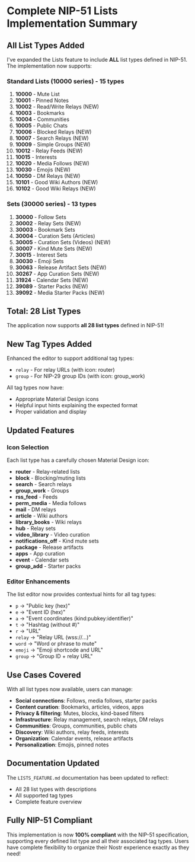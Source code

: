 # Complete NIP-51 Lists Implementation Summary

## All List Types Added

I've expanded the Lists feature to include **ALL** list types defined in NIP-51. The implementation now supports:

### Standard Lists (10000 series) - 15 types
1. **10000** - Mute List
2. **10001** - Pinned Notes
3. **10002** - Read/Write Relays (NEW)
4. **10003** - Bookmarks
5. **10004** - Communities
6. **10005** - Public Chats
7. **10006** - Blocked Relays (NEW)
8. **10007** - Search Relays (NEW)
9. **10009** - Simple Groups (NEW)
10. **10012** - Relay Feeds (NEW)
11. **10015** - Interests
12. **10020** - Media Follows (NEW)
13. **10030** - Emojis (NEW)
14. **10050** - DM Relays (NEW)
15. **10101** - Good Wiki Authors (NEW)
16. **10102** - Good Wiki Relays (NEW)

### Sets (30000 series) - 13 types
1. **30000** - Follow Sets
2. **30002** - Relay Sets (NEW)
3. **30003** - Bookmark Sets
4. **30004** - Curation Sets (Articles)
5. **30005** - Curation Sets (Videos) (NEW)
6. **30007** - Kind Mute Sets (NEW)
7. **30015** - Interest Sets
8. **30030** - Emoji Sets
9. **30063** - Release Artifact Sets (NEW)
10. **30267** - App Curation Sets (NEW)
11. **31924** - Calendar Sets (NEW)
12. **39089** - Starter Packs (NEW)
13. **39092** - Media Starter Packs (NEW)

## Total: 28 List Types

The application now supports **all 28 list types** defined in NIP-51!

## New Tag Types Added

Enhanced the editor to support additional tag types:
- `relay` - For relay URLs (with icon: router)
- `group` - For NIP-29 group IDs (with icon: group_work)

All tag types now have:
- Appropriate Material Design icons
- Helpful input hints explaining the expected format
- Proper validation and display

## Updated Features

### Icon Selection
Each list type has a carefully chosen Material Design icon:
- **router** - Relay-related lists
- **block** - Blocking/muting lists
- **search** - Search relays
- **group_work** - Groups
- **rss_feed** - Feeds
- **perm_media** - Media follows
- **mail** - DM relays
- **article** - Wiki authors
- **library_books** - Wiki relays
- **hub** - Relay sets
- **video_library** - Video curation
- **notifications_off** - Kind mute sets
- **package** - Release artifacts
- **apps** - App curation
- **event** - Calendar sets
- **group_add** - Starter packs

### Editor Enhancements
The list editor now provides contextual hints for all tag types:
- `p` → "Public key (hex)"
- `e` → "Event ID (hex)"
- `a` → "Event coordinates (kind:pubkey:identifier)"
- `t` → "Hashtag (without #)"
- `r` → "URL"
- `relay` → "Relay URL (wss://...)"
- `word` → "Word or phrase to mute"
- `emoji` → "Emoji shortcode and URL"
- `group` → "Group ID + relay URL"

## Use Cases Covered

With all list types now available, users can manage:
- **Social connections**: Follows, media follows, starter packs
- **Content curation**: Bookmarks, articles, videos, apps
- **Privacy & filtering**: Mutes, blocks, kind-based filters
- **Infrastructure**: Relay management, search relays, DM relays
- **Communities**: Groups, communities, public chats
- **Discovery**: Wiki authors, relay feeds, interests
- **Organization**: Calendar events, release artifacts
- **Personalization**: Emojis, pinned notes

## Documentation Updated

The `LISTS_FEATURE.md` documentation has been updated to reflect:
- All 28 list types with descriptions
- All supported tag types
- Complete feature overview

## Fully NIP-51 Compliant

This implementation is now **100% compliant** with the NIP-51 specification, supporting every defined list type and all their associated tag types. Users have complete flexibility to organize their Nostr experience exactly as they need!
